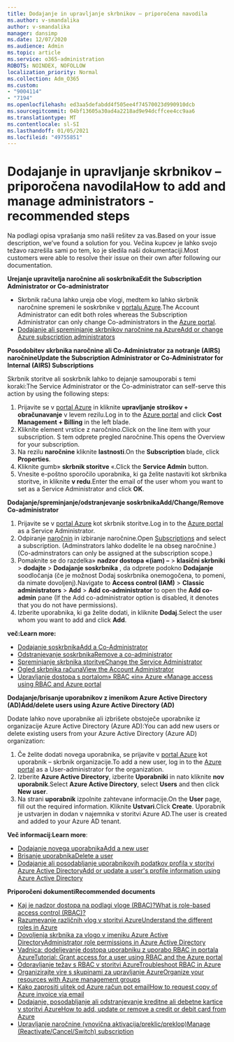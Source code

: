 ```yaml
---
title: Dodajanje in upravljanje skrbnikov – priporočena navodila
ms.author: v-smandalika
author: v-smandalika
manager: dansimp
ms.date: 12/07/2020
ms.audience: Admin
ms.topic: article
ms.service: o365-administration
ROBOTS: NOINDEX, NOFOLLOW
localization_priority: Normal
ms.collection: Adm_O365
ms.custom:
- "9004114"
- "7194"
ms.openlocfilehash: ed3aa5defabdd4f505ee4f74570023d990910dcb
ms.sourcegitcommit: 04bf13605a30ad4a2218ad9e94dcffcee4cc9aa6
ms.translationtype: MT
ms.contentlocale: sl-SI
ms.lasthandoff: 01/05/2021
ms.locfileid: "49755851"
---
```

# <a name="how-to-add-and-manage-administrators---recommended-steps"></a><span data-ttu-id="3e5d5-102">Dodajanje in upravljanje skrbnikov – priporočena navodila</span><span class="sxs-lookup"><span data-stu-id="3e5d5-102">How to add and manage administrators - recommended steps</span></span>

<span data-ttu-id="3e5d5-103">Na podlagi opisa vprašanja smo našli rešitev za vas.</span><span class="sxs-lookup"><span data-stu-id="3e5d5-103">Based on your issue description, we’ve found a solution for you.</span></span> <span data-ttu-id="3e5d5-104">Večina kupcev je lahko svojo težavo razrešila sami po tem, ko je sledila naši dokumentaciji.</span><span class="sxs-lookup"><span data-stu-id="3e5d5-104">Most customers were able to resolve their issue on their own after following our documentation.</span></span>

<span data-ttu-id="3e5d5-105">**Urejanje upravitelja naročnine ali soskrbnika**</span><span class="sxs-lookup"><span data-stu-id="3e5d5-105">**Edit the Subscription Administrator or Co-administrator**</span></span>

- <span data-ttu-id="3e5d5-106">Skrbnik računa lahko ureja obe vlogi, medtem ko lahko skrbnik naročnine spremeni le soskrbnike v [portalu Azure](https://ms.portal.azure.com/#home).</span><span class="sxs-lookup"><span data-stu-id="3e5d5-106">The Account Administrator can edit both roles whereas the Subscription Administrator can only change Co-administrators in the [Azure portal](https://ms.portal.azure.com/#home).</span></span>
- [<span data-ttu-id="3e5d5-107">Dodajanje ali spreminjanje skrbnikov naročnine na Azure</span><span class="sxs-lookup"><span data-stu-id="3e5d5-107">Add or change Azure subscription administrators</span></span>](https://docs.microsoft.com/azure/cost-management-billing/manage/add-change-subscription-administrator)

<span data-ttu-id="3e5d5-108">**Posodobitev skrbnika naročnine ali Co-Administrator za notranje (AIRS) naročnine**</span><span class="sxs-lookup"><span data-stu-id="3e5d5-108">**Update the Subscription Administrator or Co-Administrator for Internal (AIRS) Subscriptions**</span></span>

<span data-ttu-id="3e5d5-109">Skrbnik storitve ali soskrbnik lahko to dejanje samouporabi s temi koraki:</span><span class="sxs-lookup"><span data-stu-id="3e5d5-109">The Service Administrator or the Co-administrator can self-serve this action by using the following steps:</span></span>

1. <span data-ttu-id="3e5d5-110">Prijavite se v [portal Azure](https://ms.portal.azure.com/#home) in kliknite **upravljanje stroškov + obračunavanje** v levem rezilu.</span><span class="sxs-lookup"><span data-stu-id="3e5d5-110">Log in to the [Azure portal](https://ms.portal.azure.com/#home) and click **Cost Management + Billing** in the left blade.</span></span>
2. <span data-ttu-id="3e5d5-111">Kliknite element vrstice z naročnino.</span><span class="sxs-lookup"><span data-stu-id="3e5d5-111">Click on the line item with your subscription.</span></span> <span data-ttu-id="3e5d5-112">S tem odprete pregled naročnine.</span><span class="sxs-lookup"><span data-stu-id="3e5d5-112">This opens the Overview for your subscription.</span></span>
3. <span data-ttu-id="3e5d5-113">Na rezilu **naročnine** kliknite **lastnosti**.</span><span class="sxs-lookup"><span data-stu-id="3e5d5-113">On the **Subscription** blade, click **Properties**.</span></span> 
4. <span data-ttu-id="3e5d5-114">Kliknite gumb» **skrbnik storitve** «.</span><span class="sxs-lookup"><span data-stu-id="3e5d5-114">Click the **Service Admin** button.</span></span>
5. <span data-ttu-id="3e5d5-115">Vnesite e-poštno sporočilo uporabnika, ki ga želite nastaviti kot skrbnika storitve, in kliknite **v redu**.</span><span class="sxs-lookup"><span data-stu-id="3e5d5-115">Enter the email of the user whom you want to set as a Service Administrator and click **OK**.</span></span>

<span data-ttu-id="3e5d5-116">**Dodajanje/spreminjanje/odstranjevanje soskrbnika**</span><span class="sxs-lookup"><span data-stu-id="3e5d5-116">**Add/Change/Remove Co-administrator**</span></span>

1. <span data-ttu-id="3e5d5-117">Prijavite se v [portal Azure](https://ms.portal.azure.com/#home) kot skrbnik storitve.</span><span class="sxs-lookup"><span data-stu-id="3e5d5-117">Log in to the [Azure portal](https://ms.portal.azure.com/#home) as a Service Administrator.</span></span>
2. <span data-ttu-id="3e5d5-118">Odpiranje [naročnin](https://ms.portal.azure.com/#blade/Microsoft_Azure_Billing/SubscriptionsBlade) in izbiranje naročnine.</span><span class="sxs-lookup"><span data-stu-id="3e5d5-118">Open [Subscriptions](https://ms.portal.azure.com/#blade/Microsoft_Azure_Billing/SubscriptionsBlade) and select a subscription.</span></span> <span data-ttu-id="3e5d5-119">(Adminstrators lahko dodelite le na obseg naročnine.)</span><span class="sxs-lookup"><span data-stu-id="3e5d5-119">(Co-adminstrators can only be assigned at the subscription scope.)</span></span>
3. <span data-ttu-id="3e5d5-120">Pomaknite se do razdelka» **nadzor dostopa «(iam) –**  >  **klasični skrbniki**  >  **dodajte**  >  **Dodajanje soskrbnika** , da odprete podokno **Dodajanje** soodločanja (če je možnost Dodaj soskrbnika onemogočena, to pomeni, da nimate dovoljenj).</span><span class="sxs-lookup"><span data-stu-id="3e5d5-120">Navigate to **Access control (IAM)** > **Classic administrators** > **Add** > **Add co-administrator** to open the **Add co-admin** pane (If the Add co-administrator option is disabled, it denotes that you do not have permissions).</span></span>
4. <span data-ttu-id="3e5d5-121">Izberite uporabnika, ki ga želite dodati, in kliknite **Dodaj**.</span><span class="sxs-lookup"><span data-stu-id="3e5d5-121">Select the user whom you want to add and click **Add**.</span></span>

<span data-ttu-id="3e5d5-122">**več:**</span><span class="sxs-lookup"><span data-stu-id="3e5d5-122">**Learn more:**</span></span>
- [<span data-ttu-id="3e5d5-123">Dodajanje soskrbnika</span><span class="sxs-lookup"><span data-stu-id="3e5d5-123">Add a Co-Administrator</span></span>](https://docs.microsoft.com/azure/role-based-access-control/classic-administrators)
- [<span data-ttu-id="3e5d5-124">Odstranjevanje soskrbnika</span><span class="sxs-lookup"><span data-stu-id="3e5d5-124">Remove a co-administrator</span></span>](https://docs.microsoft.com/azure/role-based-access-control/classic-administrators)
- [<span data-ttu-id="3e5d5-125">Spreminjanje skrbnika storitve</span><span class="sxs-lookup"><span data-stu-id="3e5d5-125">Change the Service Administrator</span></span>](https://docs.microsoft.com/azure/role-based-access-control/classic-administrators)
- [<span data-ttu-id="3e5d5-126">Ogled skrbnika računa</span><span class="sxs-lookup"><span data-stu-id="3e5d5-126">View the Account Administrator</span></span>](https://docs.microsoft.com/azure/role-based-access-control/classic-administrators)
- [<span data-ttu-id="3e5d5-127">Upravljanje dostopa s portalom» RBAC «in» Azure «</span><span class="sxs-lookup"><span data-stu-id="3e5d5-127">Manage access using RBAC and Azure portal</span></span>](https://docs.microsoft.com/azure/role-based-access-control/role-assignments-portal)

<span data-ttu-id="3e5d5-128">**Dodajanje/brisanje uporabnikov z imenikom Azure Active Directory (AD)**</span><span class="sxs-lookup"><span data-stu-id="3e5d5-128">**Add/delete users using Azure Active Directory (AD)**</span></span>

<span data-ttu-id="3e5d5-129">Dodate lahko nove uporabnike ali izbrišete obstoječe uporabnike iz organizacije Azure Active Directory (Azure AD):</span><span class="sxs-lookup"><span data-stu-id="3e5d5-129">You can add new users or delete existing users from your Azure Active Directory (Azure AD) organization:</span></span>

1. <span data-ttu-id="3e5d5-130">Če želite dodati novega uporabnika, se prijavite v [portal Azure](https://ms.portal.azure.com/#home) kot uporabnik – skrbnik organizacije.</span><span class="sxs-lookup"><span data-stu-id="3e5d5-130">To add a new user, log in to the [Azure portal](https://ms.portal.azure.com/#home) as a User-administrator for the organization.</span></span>
2. <span data-ttu-id="3e5d5-131">Izberite **Azure Active Directory**, izberite **Uporabniki** in nato kliknite **nov uporabnik**.</span><span class="sxs-lookup"><span data-stu-id="3e5d5-131">Select **Azure Active Directory**, select **Users** and then click **New user**.</span></span>
3. <span data-ttu-id="3e5d5-132">Na strani **uporabnik** izpolnite zahtevane informacije.</span><span class="sxs-lookup"><span data-stu-id="3e5d5-132">On the **User** page, fill out the required information.</span></span> <span data-ttu-id="3e5d5-133">Kliknite **Ustvari**.</span><span class="sxs-lookup"><span data-stu-id="3e5d5-133">Click **Create**.</span></span> <span data-ttu-id="3e5d5-134">Uporabnik je ustvarjen in dodan v najemnika v storitvi Azure AD.</span><span class="sxs-lookup"><span data-stu-id="3e5d5-134">The user is created and added to your Azure AD tenant.</span></span>

<span data-ttu-id="3e5d5-135">**Več informacij**:</span><span class="sxs-lookup"><span data-stu-id="3e5d5-135">**Learn more**:</span></span>

- [<span data-ttu-id="3e5d5-136">Dodajanje novega uporabnika</span><span class="sxs-lookup"><span data-stu-id="3e5d5-136">Add a new user</span></span>](https://docs.microsoft.com/azure/active-directory/fundamentals/add-users-azure-active-directory)
- [<span data-ttu-id="3e5d5-137">Brisanje uporabnika</span><span class="sxs-lookup"><span data-stu-id="3e5d5-137">Delete a user</span></span>](https://docs.microsoft.com/azure/active-directory/fundamentals/add-users-azure-active-directory)
- [<span data-ttu-id="3e5d5-138">Dodajanje ali posodabljanje uporabnikovih podatkov profila v storitvi Azure Active Directory</span><span class="sxs-lookup"><span data-stu-id="3e5d5-138">Add or update a user's profile information using Azure Active Directory</span></span>](https://docs.microsoft.com/azure/active-directory/fundamentals/active-directory-users-profile-azure-portal)

<span data-ttu-id="3e5d5-139">**Priporočeni dokumenti**</span><span class="sxs-lookup"><span data-stu-id="3e5d5-139">**Recommended documents**</span></span>

- [<span data-ttu-id="3e5d5-140">Kaj je nadzor dostopa na podlagi vloge (RBAC)?</span><span class="sxs-lookup"><span data-stu-id="3e5d5-140">What is role-based access control (RBAC)?</span></span>](https://docs.microsoft.com/azure/role-based-access-control/overview)
- [<span data-ttu-id="3e5d5-141">Razumevanje različnih vlog v storitvi Azure</span><span class="sxs-lookup"><span data-stu-id="3e5d5-141">Understand the different roles in Azure</span></span>](https://docs.microsoft.com/azure/role-based-access-control/rbac-and-directory-admin-roles)
- [<span data-ttu-id="3e5d5-142">Dovoljenja skrbnika za vlogo v imeniku Azure Active Directory</span><span class="sxs-lookup"><span data-stu-id="3e5d5-142">Administrator role permissions in Azure Active Directory</span></span>](https://docs.microsoft.com/azure/active-directory/roles/permissions-reference)
- [<span data-ttu-id="3e5d5-143">Vadnica: dodeljevanje dostopa uporabniku z uporabo RBAC in portala Azure</span><span class="sxs-lookup"><span data-stu-id="3e5d5-143">Tutorial: Grant access for a user using RBAC and the Azure portal</span></span>](https://docs.microsoft.com/azure/role-based-access-control/quickstart-assign-role-user-portal)
- [<span data-ttu-id="3e5d5-144">Odpravljanje težav s RBAC v storitvi Azure</span><span class="sxs-lookup"><span data-stu-id="3e5d5-144">Troubleshoot RBAC in Azure</span></span>](https://docs.microsoft.com/azure/role-based-access-control/troubleshooting)
- [<span data-ttu-id="3e5d5-145">Organizirajte vire s skupinami za upravljanje Azure</span><span class="sxs-lookup"><span data-stu-id="3e5d5-145">Organize your resources with Azure management groups</span></span>](https://docs.microsoft.com/azure/governance/management-groups/overview)
- [<span data-ttu-id="3e5d5-146">Kako zaprositi ulitek od Azure račun pot email</span><span class="sxs-lookup"><span data-stu-id="3e5d5-146">How to request copy of Azure invoice via email</span></span>](https://azure.microsoft.com/en-us/blog/azure-email-invoices/)
- [<span data-ttu-id="3e5d5-147">Dodajanje, posodabljanje ali odstranjevanje kreditne ali debetne kartice v storitvi Azure</span><span class="sxs-lookup"><span data-stu-id="3e5d5-147">How to add, update or remove a credit or debit card from Azure</span></span>](https://docs.microsoft.com/azure/cost-management-billing/manage/change-credit-card)
- [<span data-ttu-id="3e5d5-148">Upravljanje naročnine (vnovična aktivacija/preklic/preklop)</span><span class="sxs-lookup"><span data-stu-id="3e5d5-148">Manage (Reactivate/Cancel/Switch) subscription</span></span>](https://docs.microsoft.com/azure/cost-management-billing/manage/subscription-disabled)




